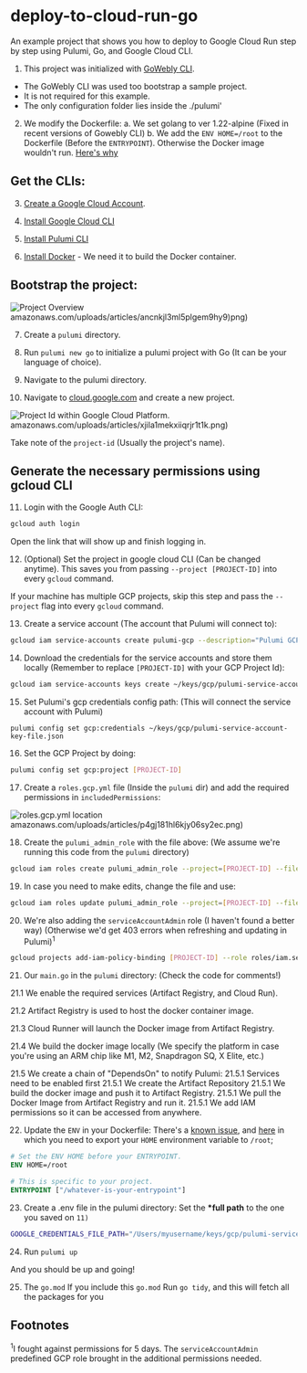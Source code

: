 # deploy-to-cloud-run-go

An example project that shows you how to deploy to Google Cloud Run step by step using Pulumi, Go, and Google Cloud CLI.

1. This project was initialized with [GoWebly CLI](https://gowebly.org/).

- The GoWebly CLI was used too bootstrap a sample project.
- It is not required for this example.
- The only configuration folder lies inside the ./pulumi'

2. We modify the Dockerfile:
   a. We set golang to ver 1.22-alpine (Fixed in recent versions of Gowebly CLI)
   b. We add the `ENV HOME=/root` to the Dockerfile (Before the `ENTRYPOINT`). Otherwise the Docker image wouldn't run. [Here's why](https://stackoverflow.com/questions/71083833/docker-container-runs-locally-but-fails-on-cloud-run)

## Get the CLIs:

3. [Create a Google Cloud Account](https://cloud.google.com/?hl=en).

4. [Install Google Cloud CLI](https://cloud.google.com/sdk/docs/install)

5. [Install Pulumi CLI](https://www.pulumi.com/docs/install/)

6. [Install Docker](https://www.docker.com/products/docker-desktop/) - We need it to build the Docker container.

## Bootstrap the project:

![Project Overview](https://dev-to-uploads.s3)amazonaws.com/uploads/articles/ancnkjl3ml5plgem9hy9)png)

7. Create a `pulumi` directory.

8. Run `pulumi new go` to initialize a pulumi project with Go (It can be your language of choice).

9. Navigate to the pulumi directory.

10. Navigate to [cloud.google.com](cloud.google.com) and create a new project.

![Project Id within Google Cloud Platform.](https://dev-to-uploads.s3)amazonaws.com/uploads/articles/xjila1mekxiiqrjr1t1k.png)

Take note of the `project-id` (Usually the project's name).

## Generate the necessary permissions using gcloud CLI

11. Login with the Google Auth CLI:

```sh
gcloud auth login
```

Open the link that will show up and finish logging in.

12. (Optional) Set the project in google cloud CLI (Can be changed anytime). This saves you from passing `--project [PROJECT-ID]` into every `gcloud` command.

If your machine has multiple GCP projects, skip this step and pass the `--project` flag into every `gcloud` command.

13. Create a service account (The account that Pulumi will connect to):

```sh
gcloud iam service-accounts create pulumi-gcp --description="Pulumi GCP"
```

14. Download the credentials for the service accounts and store them locally (Remember to replace `[PROJECT-ID]` with your GCP Project Id):

```sh
gcloud iam service-accounts keys create ~/keys/gcp/pulumi-service-account-key-file.json --iam-account=pulumi-gcp@[PROJECT-ID].iam.gserviceaccount.com
```

15. Set Pulumi's gcp credentials config path:
    (This will connect the service account with Pulumi)

```
pulumi config set gcp:credentials ~/keys/gcp/pulumi-service-account-key-file.json
```

16. Set the GCP Project by doing:

```sh
pulumi config set gcp:project [PROJECT-ID]
```

17. Create a `roles.gcp.yml` file (Inside the `pulumi` dir) and add the required permissions in `includedPermissions`:

![roles.gcp.yml location](https://dev-to-uploads.s3)amazonaws.com/uploads/articles/p4gj181hl6kjy06sy2ec.png)

18. Create the `pulumi_admin_role` with the file above:
    (We assume we're running this code from the `pulumi` directory)

```sh
gcloud iam roles create pulumi_admin_role --project=[PROJECT-ID] --file='./roles.gcp.yml'
```

19. In case you need to make edits, change the file and use:

```sh
gcloud iam roles update pulumi_admin_role --project=[PROJECT-ID] --file='./roles.gcp.yml'
```

20. We're also adding the `serviceAccountAdmin` role (I haven't found a better way) (Otherwise we'd get 403 errors when refreshing and updating in Pulumi)<sup>1</sup>

```sh
gcloud projects add-iam-policy-binding [PROJECT-ID] --role roles/iam.serviceAccountAdmin   --member serviceAccount:pulumi-gcp@[PROJECT-ID].iam.gserviceaccount.com
```

21. Our `main.go` in the `pulumi` directory:
    (Check the code for comments!)

21.1 We enable the required services (Artifact Registry, and Cloud Run).

21.2 Artifact Registry is used to host the docker container image.

21.3 Cloud Runner will launch the Docker image from Artifact Registry.

21.4 We build the docker image locally (We specify the platform in case you're using an ARM chip like M1, M2, Snapdragon SQ, X Elite, etc.)

21.5 We create a chain of "DependsOn" to notify Pulumi:
21.5.1 Services need to be enabled first
21.5.1 We create the Artifact Repository
21.5.1 We build the docker image and push it to Artifact Registry.
21.5.1 We pull the Docker Image from Artifact Registry and run it.
21.5.1 We add IAM permissions so it can be accessed from anywhere.

22. Update the `ENV` in your Dockerfile:
    There's a [known issue](https://stackoverflow.com/a/73926956/1057052), and [here](https://cloud.google.com/run/docs/issues#home) in which you need to export your `HOME` environment variable to `/root`;

```Dockerfile
# Set the ENV HOME before your ENTRYPOINT.
ENV HOME=/root

# This is specific to your project.
ENTRYPOINT ["/whatever-is-your-entrypoint"]
```

23. Create a .env file in the pulumi directory:
    Set the **\*full path** to the one you saved on `11)`

```sh
GOOGLE_CREDENTIALS_FILE_PATH="/Users/myusername/keys/gcp/pulumi-service-account-key-file.json"
```

24. Run `pulumi up`

And you should be up and going!

25. The `go.mod`
    If you include this `go.mod` Run `go tidy`, and this will fetch all the packages for you

## Footnotes

<sup>1</sup>I fought against permissions for 5 days. The `serviceAccountAdmin` predefined GCP role brought in the additional permissions needed.
